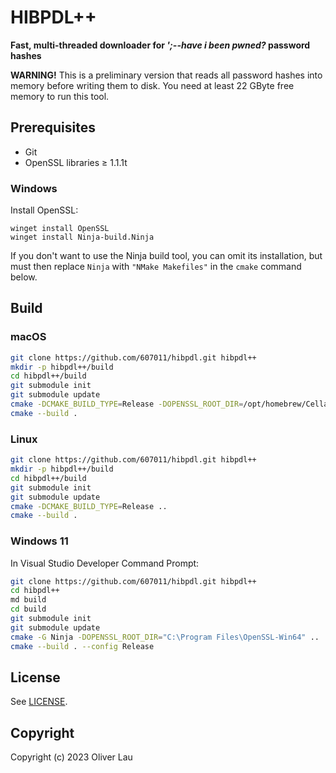 # HIBPDL++

**Fast, multi-threaded downloader for _';--have i been pwned?_ password hashes**

**WARNING!** This is a preliminary version that reads all password hashes into memory before writing them to disk.
You need at least 22 GByte free memory to run this tool.

## Prerequisites

- Git
- OpenSSL libraries ≥ 1.1.1t

### Windows

Install OpenSSL:

```
winget install OpenSSL
winget install Ninja-build.Ninja
```

If you don't want to use the Ninja build tool, you can omit its installation, but must then replace `Ninja` with `"NMake Makefiles"` in the `cmake` command below.

## Build

### macOS

```bash
git clone https://github.com/607011/hibpdl.git hibpdl++
mkdir -p hibpdl++/build
cd hibpdl++/build
git submodule init
git submodule update
cmake -DCMAKE_BUILD_TYPE=Release -DOPENSSL_ROOT_DIR=/opt/homebrew/Cellar/openssl@3/3.1.0 ..
cmake --build .
```

### Linux

```bash
git clone https://github.com/607011/hibpdl.git hibpdl++
mkdir -p hibpdl++/build
cd hibpdl++/build
git submodule init
git submodule update
cmake -DCMAKE_BUILD_TYPE=Release ..
cmake --build .
```

### Windows 11

In Visual Studio Developer Command Prompt:

```bash
git clone https://github.com/607011/hibpdl.git hibpdl++
cd hibpdl++
md build
cd build
git submodule init
git submodule update
cmake -G Ninja -DOPENSSL_ROOT_DIR="C:\Program Files\OpenSSL-Win64" ..
cmake --build . --config Release
```

## License

See [LICENSE](LICENSE).

## Copyright

Copyright (c) 2023 Oliver Lau
